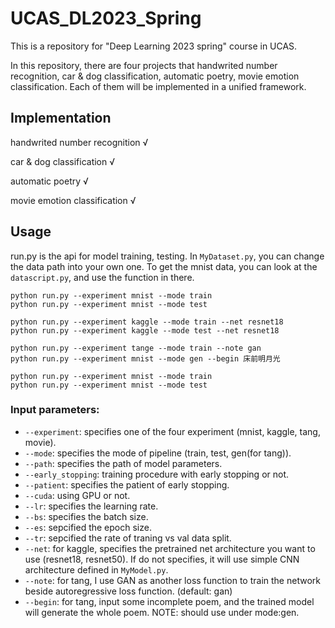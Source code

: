 # UCAS_DL2023_Spring
This is a repository for "Deep Learning 2023 spring" course in UCAS.

In this repository, there are four projects that handwrited number recognition, car & dog classification, automatic poetry, movie emotion classification. Each of them will be implemented in a unified framework. 

## Implementation
handwrited number recognition   √

car & dog classification        √

automatic poetry                √

movie emotion classification    √

## Usage
run.py is the api for model training, testing. In `MyDataset.py`, you can change the data path into your own one. To get the mnist data, you can look at the `datascript.py`, and use the function in there.

```
python run.py --experiment mnist --mode train
python run.py --experiment mnist --mode test

python run.py --experiment kaggle --mode train --net resnet18
python run.py --experiment kaggle --mode test --net resnet18

python run.py --experiment tange --mode train --note gan
python run.py --experiment mnist --mode gen --begin 床前明月光

python run.py --experiment mnist --mode train
python run.py --experiment mnist --mode test
```

### Input parameters:
* `--experiment`: specifies one of the four experiment (mnist, kaggle, tang, movie).
* `--mode`: specifies the mode of pipeline (train, test, gen(for tang)).
* `--path`: specifies the path of model parameters.
* `--early_stopping`: training procedure with early stopping or not.
* `--patient`: specifies the patient of early stopping.
* `--cuda`: using GPU or not.
* `--lr`: specifies the learning rate.
* `--bs`: specifies the batch size.
* `--es`: sepcified the epoch size.
* `--tr`: sepcified the rate of traning vs val data split.
* `--net`: for kaggle, specifies the pretrained net architecture you want to use (resnet18, resnet50). If do not specifies, it will use simple CNN architecture defined in `MyModel.py`.
* `--note`: for tang, I use GAN as another loss function to train the network beside autoregressive loss function. (default: gan)
* `--begin`: for tang, input some incomplete poem, and the trained model will generate the whole poem. NOTE: should use under mode:gen.


